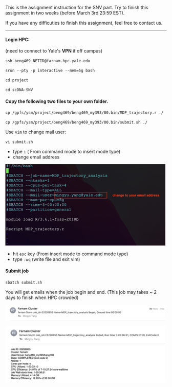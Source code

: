 
This is the assignment instruction for the SNV part. Try to finish this assignment in two weeks (before March 3rd 23:59 EST).

If you have any difficuties to finish this assignment, feel free to contact us.

---
#### Login HPC:
(need to connect to Yale's **VPN** if off campus)

```
ssh beng469_NETID@farnam.hpc.yale.edu
```
```
srun --pty -p interactive --mem=5g bash
```
```
cd project
```
```
cd scDNA-SNV
```
#### Copy the following two files to your own folder.
```
cp /gpfs/ysm/project/beng469/beng469_my393/00.bin/MDP_trajectory.r ./
```
```
cp /gpfs/ysm/project/beng469/beng469_my393/00.bin/submit.sh ./
```
Use ```vim``` to change mail user: 
```
vi submit.sh
```
* type ```i``` ( From command mode to insert mode type)
* change email address

<p><img width="500" src="https://github.com/MingyuYang-Yale/BENG469/blob/main/SP21/Assignment2/2021-02-25/email3.png" alt="foo bar" title="train &amp; tracks" /></p>

* hit ```esc``` key (From insert mode to command mode type)
* type ```:wq``` (write file and exit vim)

#### Submit job 
```
sbatch submit.sh 
```

You will get emails when the job begin and end. (This job may takes ~ 2 days to finish when HPC crowded)
<p><img width="500" src="https://github.com/MingyuYang-Yale/BENG469/blob/main/SP21/Assignment2/2021-02-25/email2.png" alt="foo bar" title="train &amp; tracks" /></p>

<p><img width="500" src="https://github.com/MingyuYang-Yale/BENG469/blob/main/SP21/Assignment2/2021-02-25/email1.png" alt="foo bar" title="train &amp; tracks" /></p>

